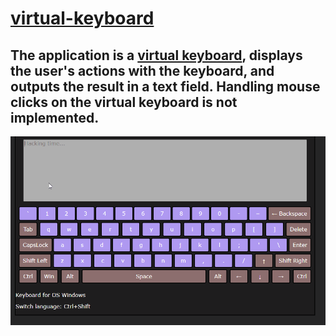 # [virtual-keyboard](https://dzmitry-duboyski-virtual-keyboard.netlify.app/)

## The application is a [virtual keyboard](https://dzmitry-duboyski-virtual-keyboard.netlify.app/), displays the user's actions with the keyboard, and outputs the result in a text field. Handling mouse clicks on the virtual keyboard is not implemented.

![screenshot](./assets/readme.md/virtual-keyboard.gif)   
